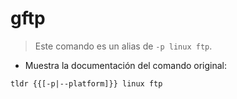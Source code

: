# gftp

> Este comando es un alias de `-p linux ftp`.

- Muestra la documentación del comando original:

`tldr {{[-p|--platform]}} linux ftp`
